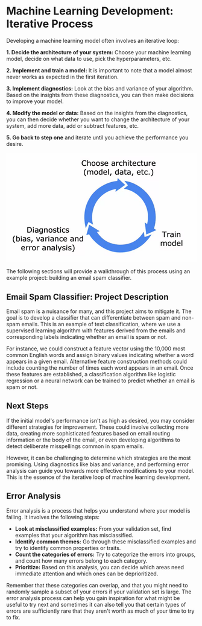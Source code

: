 # Machine Learning Development: Iterative Process

Developing a machine learning model often involves an iterative loop:

**1. Decide the architecture of your system:** Choose your machine learning model, decide on what data to use, pick the hyperparameters, etc.

**2. Implement and train a model:** It is important to note that a model almost never works as expected in the first iteration.

**3. Implement diagnostics:** Look at the bias and variance of your algorithm. Based on the insights from these diagnostics, you can then make decisions to improve your model.

**4. Modify the model or data:** Based on the insights from the diagnostics, you can then decide whether you want to change the architecture of your system, add more data, add or subtract features, etc.

**5. Go back to step one** and iterate until you achieve the performance you desire.

![Iterative Process](media/iterative_process.png)

The following sections will provide a walkthrough of this process using an example project: building an email spam classifier.

## Email Spam Classifier: Project Description
Email spam is a nuisance for many, and this project aims to mitigate it. The goal is to develop a classifier that can differentiate between spam and non-spam emails. This is an example of text classification, where we use a supervised learning algorithm with features derived from the emails and corresponding labels indicating whether an email is spam or not.

For instance, we could construct a feature vector using the 10,000 most common English words and assign binary values indicating whether a word appears in a given email. Alternative feature construction methods could include counting the number of times each word appears in an email. Once these features are established, a classification algorithm like logistic regression or a neural network can be trained to predict whether an email is spam or not.

## Next Steps
If the initial model's performance isn't as high as desired, you may consider different strategies for improvement. These could involve collecting more data, creating more sophisticated features based on email routing information or the body of the email, or even developing algorithms to detect deliberate misspellings common in spam emails.

However, it can be challenging to determine which strategies are the most promising. Using diagnostics like bias and variance, and performing error analysis can guide you towards more effective modifications to your model. This is the essence of the iterative loop of machine learning development.

## Error Analysis
Error analysis is a process that helps you understand where your model is failing. It involves the following steps:

- **Look at misclassified examples:** From your validation set, find examples that your algorithm has misclassified.
- **Identify common themes:** Go through these misclassified examples and try to identify common properties or traits.
- **Count the categories of errors:** Try to categorize the errors into groups, and count how many errors belong to each category.
- **Prioritize:** Based on this analysis, you can decide which areas need immediate attention and which ones can be deprioritized.

Remember that these categories can overlap, and that you might need to randomly sample a subset of your errors if your validation set is large. The error analysis process can help you gain inspiration for what might be useful to try next and sometimes it can also tell you that certain types of errors are sufficiently rare that they aren't worth as much of your time to try to fix.